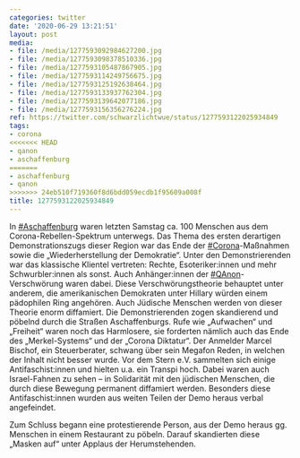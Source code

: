 ```yaml
---
categories: twitter
date: '2020-06-29 13:21:51'
layout: post
media:
- file: /media/1277593092984627200.jpg
- file: /media/1277593098378510336.jpg
- file: /media/1277593105487867905.jpg
- file: /media/1277593114249756675.jpg
- file: /media/1277593125192638464.jpg
- file: /media/1277593133937762304.jpg
- file: /media/1277593139642077186.jpg
- file: /media/1277593156356276224.jpg
ref: https://twitter.com/schwarzlichtwue/status/1277593122025934849
tags:
- corona
<<<<<<< HEAD
- qanon
- aschaffenburg
=======
- aschaffenburg
- qanon
>>>>>>> 24eb510f719360f8d6bdd059ecdb1f95609a008f
title: 1277593122025934849
---
```

In [#Aschaffenburg](/t/aschaffenburg) waren letzten Samstag ca. 100 Menschen aus dem Corona-Rebellen-Spektrum unterwegs. Das Thema des ersten derartigen Demonstrationszugs dieser Region war das Ende der [#Corona](/t/corona)-Maßnahmen sowie die „Wiederherstellung der Demokratie“. 
Unter den Demonstrierenden war das klassische Klientel vertreten: Rechte, Esoteriker:innen und mehr Schwurbler:innen als sonst. Auch Anhänger:innen der [#QAnon](/t/qanon)-Verschwörung waren dabei. 
Diese Verschwörungstheorie behauptet unter anderem, die amerikanischen Demokraten unter Hillary würden einem pädophilen Ring angehören. Auch Jüdische Menschen werden von dieser Theorie enorm diffamiert.
Die Demonstrierenden zogen skandierend und pöbelnd durch die Straßen Aschaffenburgs. Rufe wie „Aufwachen“ und „Freiheit“ waren noch das Harmlosere, sie forderten nämlich auch das Ende des „Merkel-Systems“ und der „Corona Diktatur“.
Der Anmelder Marcel Bischof, ein Steuerberater, schwang über sein Megafon Reden, in welchen der Inhalt nicht besser wurde.
Vor dem Stern e.V. sammelten sich einige Antifaschist:innen und hielten u.a. ein Transpi hoch. Dabei waren auch Israel-Fahnen zu sehen – in Solidarität mit den jüdischen Menschen, die durch diese Bewegung permanent diffamiert werden. 
Besonders diese Antifaschist:innen wurden aus weiten Teilen der Demo heraus verbal angefeindet. 



Zum Schluss begann eine protestierende Person, aus der Demo heraus gg. Menschen in einem Restaurant zu pöbeln. Darauf skandierten diese „Masken auf“ unter Applaus der Herumstehenden.